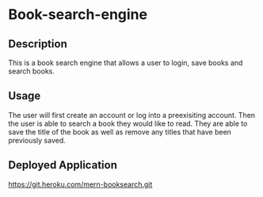 # Book-search-engine

## Description
This is a book search engine that allows a user to login, save books and search books. 

## Usage
The user will first create an account or log into a preexisiting account. Then the user is able to search a book they would like to read. They are able to save the title of the book as well as remove any titles that have been previously saved. 

## Deployed Application
https://git.heroku.com/mern-booksearch.git
